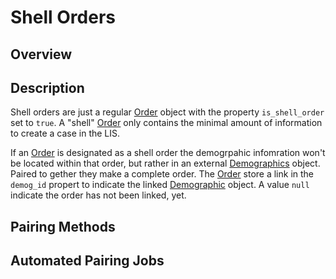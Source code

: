 # Shell Orders



## Overview





## Description

Shell orders are just a regular [Order](../API/orders/README.md) object with
the property `is_shell_order` set to `true`. A "shell" [Order](../API/orders/README.md)
only contains the minimal amount of information to create a case in the LIS.

If an [Order](../API/orders/README.md) is designated as a shell order the
demogrpahic infomration won't be located within that order, but rather in an
external [Demographics](../API/demographcis/README.md) object. Paired to gether
they make a complete order. The [Order](../API/orders/README.md) store a link
in the `demog_id` propert to indicate the linked [Demographic](../API/demographics/README.md)
object. A value `null` indicate the order has not been linked, yet.



## Pairing Methods



## Automated Pairing Jobs






